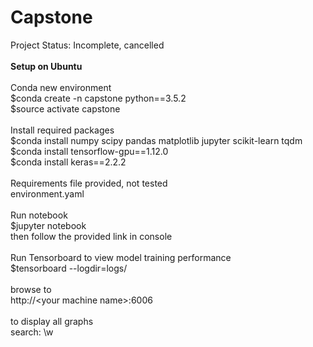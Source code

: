 # Capstone

Project Status: Incomplete, cancelled<br/>
<br/>
<b>Setup on Ubuntu</b><br/>
<br/>
Conda new environment<br/>
$conda create -n capstone python==3.5.2<br/>
$source activate capstone<br/>
<br/>
Install required packages<br/>
$conda install numpy scipy pandas matplotlib jupyter scikit-learn tqdm<br/>
$conda install tensorflow-gpu==1.12.0<br/>
$conda install keras==2.2.2<br/>
<br/>
Requirements file provided, not tested<br/>
environment.yaml<br/>
<br/>
Run notebook<br/>
$jupyter notebook<br/>
then follow the provided link in console<br/>
<br/>
Run Tensorboard to view model training performance<br/>
$tensorboard --logdir=logs/<br/>
<br/>
browse to<br/>
http://&lt;your machine name&gt;:6006<br/>
<br/>
to display all graphs<br/>
search: \w <br/>

